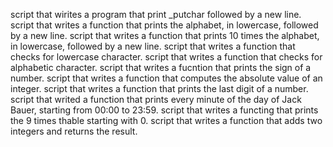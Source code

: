 script that wirites a program that print _putchar followed by a new line.
script that writes a function that prints the alphabet, in lowercase, followed by a new line.
script that writes a function that prints 10 times the alphabet, in lowercase, followed by a new line.
script that writes a function that checks for lowercase character.
script that writes a function that checks for alphabetic character.
 script that writes a fucntion that prints the sign of a number.
script that writes a function that computes the absolute value of an integer.
script that writes a function that prints the last digit of a number.
script that writed  a function that prints every minute of the day of Jack Bauer, starting from 00:00 to 23:59.
script that writes a functing that prints the 9 times thable starting with 0.
script that writes a function that adds two integers and returns the result.
